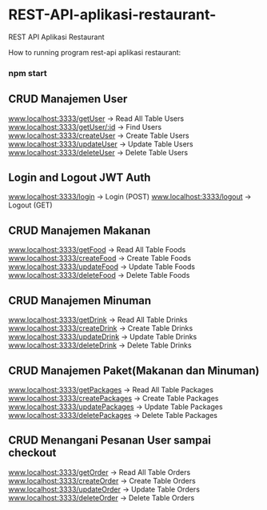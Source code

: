 # REST-API-aplikasi-restaurant-
REST API Aplikasi Restaurant

How to running program rest-api aplikasi restaurant:
### npm start

## CRUD Manajemen User
www.localhost:3333/getUser -> Read All Table Users
www.localhost:3333/getUser/:id -> Find Users
www.localhost:3333/createUser -> Create Table Users
www.localhost:3333/updateUser -> Update Table Users
www.localhost:3333/deleteUser -> Delete Table Users

## Login and Logout JWT Auth
www.localhost:3333/login -> Login (POST) 
www.localhost:3333/logout -> Logout (GET)

## CRUD Manajemen Makanan
www.localhost:3333/getFood -> Read All Table Foods
www.localhost:3333/createFood -> Create Table Foods
www.localhost:3333/updateFood -> Update Table Foods
www.localhost:3333/deleteFood -> Delete Table Foods

## CRUD Manajemen Minuman
www.localhost:3333/getDrink -> Read All Table Drinks
www.localhost:3333/createDrink -> Create Table Drinks
www.localhost:3333/updateDrink -> Update Table Drinks
www.localhost:3333/deleteDrink -> Delete Table Drinks

## CRUD Manajemen Paket(Makanan dan Minuman)
www.localhost:3333/getPackages -> Read All Table Packages
www.localhost:3333/createPackages -> Create Table Packages
www.localhost:3333/updatePackages -> Update Table Packages
www.localhost:3333/deletePackages -> Delete Table Packages

## CRUD Menangani Pesanan User sampai checkout
www.localhost:3333/getOrder -> Read All Table Orders
www.localhost:3333/createOrder -> Create Table Orders
www.localhost:3333/updateOrder -> Update Table Orders
www.localhost:3333/deleteOrder -> Delete Table Orders


